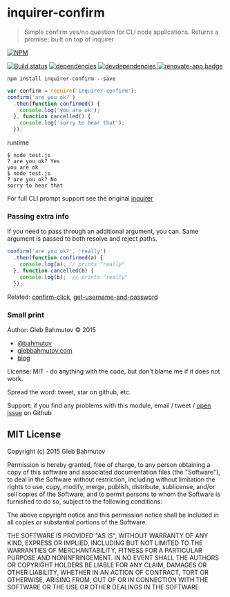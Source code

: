 # inquirer-confirm

> Simple confirm yes/no question for CLI node applications.
> Returns a promise; built on top of inquirer

[![NPM][inquirer-confirm-icon]][inquirer-confirm-url]

[![Build status][ci-image]][ci-url]
[![dependencies][dependencies-image]][dependencies-url]
[![devdependencies][inquirer-confirm-devdependencies-image] ][inquirer-confirm-devdependencies-url]
[![renovate-app badge][renovate-badge]][renovate-app]

`npm install inquirer-confirm --save`

```js
var confirm = require('inquirer-confirm');
confirm('are you ok?')
  .then(function confirmed() {
    console.log('you are ok');
  }, function cancelled() {
    console.log('sorry to hear that');
  });
```

runtime

```
$ node test.js
? are you ok? Yes
you are ok
$ node test.js
? are you ok? No
sorry to hear that
```

For full CLI prompt support see the original [inquirer](https://www.npmjs.com/package/inquirer)

### Passing extra info

If you need to pass through an additional argument, you can. Same argument is
passed to both resolve and reject paths.

```js
confirm('are you ok?', 'really')
  .then(function confirmed(a) {
    console.log(a); // prints "really"
  }, function cancelled(b) {
    console.log(b);  // prints "really"
  });
```

Related: [confirm-click](https://github.com/bahmutov/confirm-click),
[get-username-and-password](https://github.com/bahmutov/get-username-and-password)

### Small print

Author: Gleb Bahmutov &copy; 2015

* [@bahmutov](https://twitter.com/bahmutov)
* [glebbahmutov.com](http://glebbahmutov.com)
* [blog](http://glebbahmutov.com/blog)

License: MIT - do anything with the code, but don't blame me if it does not work.

Spread the word: tweet, star on github, etc.

Support: if you find any problems with this module, email / tweet /
[open issue](https://github.com/bahmutov/inquirer-confirm/issues) on Github

## MIT License

Copyright (c) 2015 Gleb Bahmutov

Permission is hereby granted, free of charge, to any person
obtaining a copy of this software and associated documentation
files (the "Software"), to deal in the Software without
restriction, including without limitation the rights to use,
copy, modify, merge, publish, distribute, sublicense, and/or sell
copies of the Software, and to permit persons to whom the
Software is furnished to do so, subject to the following
conditions:

The above copyright notice and this permission notice shall be
included in all copies or substantial portions of the Software.

THE SOFTWARE IS PROVIDED "AS IS", WITHOUT WARRANTY OF ANY KIND,
EXPRESS OR IMPLIED, INCLUDING BUT NOT LIMITED TO THE WARRANTIES
OF MERCHANTABILITY, FITNESS FOR A PARTICULAR PURPOSE AND
NONINFRINGEMENT. IN NO EVENT SHALL THE AUTHORS OR COPYRIGHT
HOLDERS BE LIABLE FOR ANY CLAIM, DAMAGES OR OTHER LIABILITY,
WHETHER IN AN ACTION OF CONTRACT, TORT OR OTHERWISE, ARISING
FROM, OUT OF OR IN CONNECTION WITH THE SOFTWARE OR THE USE OR
OTHER DEALINGS IN THE SOFTWARE.

[inquirer-confirm-icon]: https://nodei.co/npm/inquirer-confirm.svg?downloads=true
[inquirer-confirm-url]: https://npmjs.org/package/inquirer-confirm

[ci-image]: https://travis-ci.org/bahmutov/inquirer-confirm.svg?branch=master
[ci-url]: https://travis-ci.org/bahmutov/inquirer-confirm
[dependencies-image]: https://david-dm.org/bahmutov/inquirer-confirm.svg
[dependencies-url]: https://david-dm.org/bahmutov/inquirer-confirm
[inquirer-confirm-devdependencies-image]: https://david-dm.org/bahmutov/inquirer-confirm/dev-status.svg
[inquirer-confirm-devdependencies-url]: https://david-dm.org/bahmutov/inquirer-confirm#info=devDependencies
[renovate-badge]: https://img.shields.io/badge/renovate-app-blue.svg
[renovate-app]: https://renovateapp.com/
